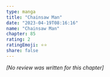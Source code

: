 ```yaml
---
type: manga
title: "Chainsaw Man"
date: "2023-04-19T08:16:16"
name: "Chainsaw Man"
chapter: 85
rating: 2
ratingEmoji: ⭐️⭐️
share: false
---
```


_[No review was written for this chapter]_
